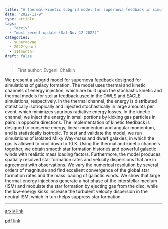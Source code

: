 ```yaml
---
title: "A thermal-kinetic subgrid model for supernova feedback in simulations of galaxy formation"
date: "2022-11-9"
type: article
tags:
  - "arxiv"
  - "most recent update (Sat Nov 12 2022)"
categories:
  - supernovae
  - 2022(year)
  - 11(month)
draft: false
---
```


> First author: Evgenii Chaikin

 We present a subgrid model for supernova feedback designed for simulations of
galaxy formation. The model uses thermal and kinetic channels of energy
injection, which are built upon the stochastic kinetic and thermal models for
stellar feedback used in the OWLS and EAGLE simulations, respectively. In the
thermal channel, the energy is distributed statistically isotropically and
injected stochastically in large amounts per event, which minimizes spurious
radiative energy losses. In the kinetic channel, we inject the energy in small
portions by kicking gas particles in pairs in opposite directions. The
implementation of kinetic feedback is designed to conserve energy, linear
momentum and angular momentum, and is statistically isotropic. To test and
validate the model, we run simulations of isolated Milky Way-mass and dwarf
galaxies, in which the gas is allowed to cool down to 10 K. Using the thermal
and kinetic channels together, we obtain smooth star formation histories and
powerful galactic winds with realistic mass loading factors. Furthermore, the
model produces spatially resolved star formation rates and velocity dispersions
that are in agreement with observations. We vary the numerical resolution by
several orders of magnitude and find excellent convergence of the global star
formation rates and the mass loading of galactic winds. We show that large
thermal-energy injections generate a hot phase of the interstellar medium (ISM)
and modulate the star formation by ejecting gas from the disc, while the
low-energy kicks increase the turbulent velocity dispersion in the neutral ISM,
which in turn helps suppress star formation.

---
[arxiv link](http://arxiv.org/abs/2211.04619v1)

[pdf link](http://arxiv.org/pdf/2211.04619v1)